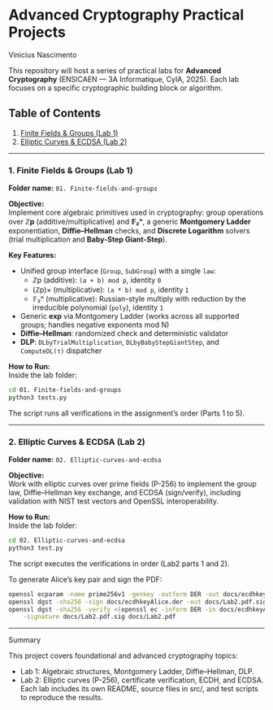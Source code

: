 # Advanced Cryptography Practical Projects
Vinicius Nascimento <br>

This repository will host a series of practical labs for **Advanced Cryptography** (ENSICAEN — 3A Informatique, CyIA, 2025). Each lab focuses on a specific cryptographic building block or algorithm.  

## Table of Contents

1. [Finite Fields & Groups (Lab 1)](#1-finite-fields--groups-lab-1)  
2. [Elliptic Curves & ECDSA (Lab 2)](#2-elliptic-curves--ecdsa-lab-2)

---

### 1. Finite Fields & Groups (Lab 1)

**Folder name:** `01. Finite-fields-and-groups`

**Objective:**  
Implement core algebraic primitives used in cryptography: group operations over **ℤp** (additive/multiplicative) and **𝔽₂ⁿ**, a generic **Montgomery Ladder** exponentiation, **Diffie–Hellman** checks, and **Discrete Logarithm** solvers (trial multiplication and **Baby-Step Giant-Step**).

**Key Features:**
- Unified group interface (`Group`, `SubGroup`) with a single `law`:
  - ℤp (additive): `(a + b) mod p`, identity `0`
  - (ℤp)× (multiplicative): `(a * b) mod p`, identity `1`
  - 𝔽₂ⁿ (multiplicative): Russian-style multiply with reduction by the irreducible polynomial (`poly`), identity `1`
- Generic **exp** via Montgomery Ladder (works across all supported groups; handles negative exponents mod N)
- **Diffie–Hellman**: randomized check and deterministic validator
- **DLP**: `DLbyTrialMultiplication`, `DLbyBabyStepGiantStep`, and `ComputeDL(τ)` dispatcher

**How to Run:**  
Inside the lab folder:
```bash
cd 01. Finite-fields-and-groups
python3 tests.py
```

The script runs all verifications in the assignment’s order (Parts 1 to 5).

---

### 2. Elliptic Curves & ECDSA (Lab 2)

**Folder name:** `02. Elliptic-curves-and-ecdsa`

**Objective:**  
Work with elliptic curves over prime fields (P-256) to implement the group law, Diffie–Hellman key exchange, and ECDSA (sign/verify), including validation with NIST test vectors and OpenSSL interoperability.

**How to Run:**  
Inside the lab folder:
```bash
cd 02. Elliptic-curves-and-ecdsa
python3 test.py
```

The script executes the verifications in order (Lab2 parts 1 and 2).

To generate Alice’s key pair and sign the PDF:
```bash
openssl ecparam -name prime256v1 -genkey -outform DER -out docs/ecdhkeyAlice.der
openssl dgst -sha256 -sign docs/ecdhkeyAlice.der -out docs/Lab2.pdf.sig docs/Lab2.pdf
openssl dgst -sha256 -verify <(openssl ec -inform DER -in docs/ecdhkeyAlice.der -pubout) \
    -signature docs/Lab2.pdf.sig docs/Lab2.pdf
```
---

Summary

This project covers foundational and advanced cryptography topics:
- Lab 1: Algebraic structures, Montgomery Ladder, Diffie–Hellman, DLP.
- Lab 2: Elliptic curves (P-256), certificate verification, ECDH, and ECDSA.
Each lab includes its own README, source files in src/, and test scripts to reproduce the results.